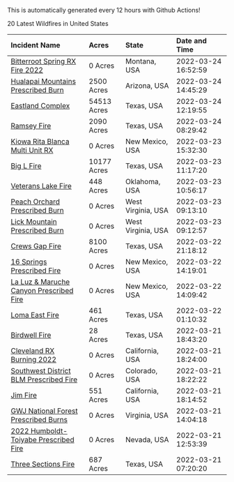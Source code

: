 This is automatically generated every 12 hours with Github Actions!

20 Latest Wildfires in United States

 | Incident Name | Acres | State | Date and Time |
|:---|:---|:---|:---|
| [Bitterroot Spring RX Fire 2022](https://inciweb.nwcg.gov/incident/8024/) | 0 Acres | Montana, USA | 2022-03-24 16:52:59 |
| [Hualapai Mountains Prescribed Burn ](https://inciweb.nwcg.gov/incident/8028/) | 2500 Acres | Arizona, USA | 2022-03-24 14:45:29 |
| [Eastland Complex](https://inciweb.nwcg.gov/incident/8010/) | 54513 Acres | Texas, USA | 2022-03-24 12:19:55 |
| [Ramsey Fire](https://inciweb.nwcg.gov/incident/8020/) | 2090 Acres | Texas, USA | 2022-03-24 08:29:42 |
| [Kiowa Rita Blanca Multi Unit RX](https://inciweb.nwcg.gov/incident/8029/) | 0 Acres | New Mexico, USA | 2022-03-23 15:32:30 |
| [Big L Fire](https://inciweb.nwcg.gov/incident/8016/) | 10177 Acres | Texas, USA | 2022-03-23 11:17:20 |
| [Veterans Lake Fire](https://inciweb.nwcg.gov/incident/8023/) | 448 Acres | Oklahoma, USA | 2022-03-23 10:56:17 |
| [Peach Orchard Prescribed Burn](https://inciweb.nwcg.gov/incident/8021/) | 0 Acres | West Virginia, USA | 2022-03-23 09:13:10 |
| [Lick Mountain Prescribed Burn](https://inciweb.nwcg.gov/incident/8022/) | 0 Acres | West Virginia, USA | 2022-03-23 09:12:57 |
| [Crews Gap Fire](https://inciweb.nwcg.gov/incident/7997/) | 8100 Acres | Texas, USA | 2022-03-22 21:18:12 |
| [16 Springs Prescribed Fire ](https://inciweb.nwcg.gov/incident/8027/) | 0 Acres | New Mexico, USA | 2022-03-22 14:19:01 |
| [La Luz & Maruche Canyon Prescribed Fire](https://inciweb.nwcg.gov/incident/8026/) | 0 Acres | New Mexico, USA | 2022-03-22 14:09:42 |
| [Loma East Fire](https://inciweb.nwcg.gov/incident/8025/) | 461 Acres | Texas, USA | 2022-03-22 01:10:32 |
| [Birdwell Fire](https://inciweb.nwcg.gov/incident/8014/) | 28 Acres | Texas, USA | 2022-03-21 18:43:20 |
| [Cleveland RX Burning 2022](https://inciweb.nwcg.gov/incident/7317/) | 0 Acres | California, USA | 2022-03-21 18:24:00 |
| [Southwest District BLM Prescribed Fire ](https://inciweb.nwcg.gov/incident/7852/) | 0 Acres | Colorado, USA | 2022-03-21 18:22:22 |
| [Jim Fire](https://inciweb.nwcg.gov/incident/7987/) | 551 Acres | California, USA | 2022-03-21 18:14:52 |
| [GWJ National Forest Prescribed Burns](https://inciweb.nwcg.gov/incident/7945/) | 0 Acres | Virginia, USA | 2022-03-21 14:04:18 |
| [2022 Humboldt-Toiyabe Prescribed Fire](https://inciweb.nwcg.gov/incident/7310/) | 0 Acres | Nevada, USA | 2022-03-21 12:53:39 |
| [Three Sections Fire](https://inciweb.nwcg.gov/incident/8017/) | 687 Acres | Texas, USA | 2022-03-21 07:20:20 |
